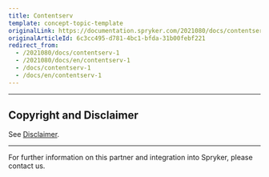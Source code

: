 ```yaml
---
title: Contentserv
template: concept-topic-template
originalLink: https://documentation.spryker.com/2021080/docs/contentserv-1
originalArticleId: 6c3cc495-d781-4bc1-bfda-31b00febf221
redirect_from:
  - /2021080/docs/contentserv-1
  - /2021080/docs/en/contentserv-1
  - /docs/contentserv-1
  - /docs/en/contentserv-1
---
```


---

## Copyright and Disclaimer

See [Disclaimer](https://github.com/spryker/spryker-documentation).

---
For further information on this partner and integration into Spryker, please contact us.

<div class="hubspot-form js-hubspot-form" data-portal-id="2770802" data-form-id="163e11fb-e833-4638-86ae-a2ca4b929a41" id="hubspot-1"></div>

